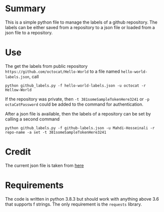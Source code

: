 # Summary

This is a simple python file to manage the labels of a github repository.
The labels can be either saved from a repository to a json file or loaded from a json file to a repository.

# Use
The get the labels from public repository `https://github.com/octocat/Hello-World` to a file named `hello-world-labels.json`, call

```python github_labels.py -f hello-world-labels.json -u octocat -r Hellow-World```

If the repository was private, then `-t 381someSampleTokenHere3241` or `-p octaCatPassword` could be added to the command for authentication.

After a json file is available, then the labels of a repository can be set by calling a second command

`python github_labels.py -f github-labels.json -u Mahdi-Hosseinali -r repo-name -a set -t 381someSampleTokenHere3241`

# Credit
The current json file is taken from [here](https://github.com/abdonrd/github-labels)

# Requirements
The code is written in python 3.8.3 but should work with anything above 3.6 that supports f strings.
The only requirement is the `requests` library.